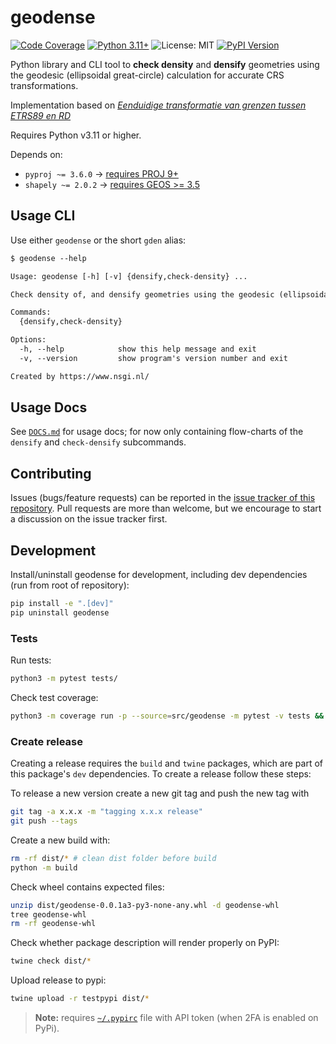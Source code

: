 # geodense

[![Code
Coverage](https://img.shields.io/endpoint?url=https%3A%2F%2Fgeodetischeinfrastructuur.github.io%2Fgeodense%2Fbadge.json&style=flat-square&logo=pytest&logoColor=white)](https://geodetischeinfrastructuur.github.io/geodense/)
[![Python
3.11+](https://img.shields.io/badge/python-3.11+-teal.svg?style=flat-square)](https://www.python.org/downloads/release/python-3116/)
![License:
MIT](https://img.shields.io/badge/license-MIT-blue.svg?style=flat-square)
[![PyPI
Version](https://img.shields.io/pypi/v/geodense.svg?style=flat-square)](https://pypi.python.org/pypi/geodense)

Python library and CLI tool to **check density** and **densify** geometries
using the geodesic (ellipsoidal great-circle) calculation for accurate CRS
transformations.

Implementation based on [*Eenduidige transformatie van grenzen tussen ETRS89 en
RD*](https://gnss-data.kadaster.nl/misc/docs/langelijnenadvies.pdf)

Requires Python v3.11 or higher.

Depends on:

- `pyproj ~= 3.6.0` -> [requires PROJ
  9+](https://pyproj4.github.io/pyproj/stable/installation.html#installing-from-source)
- `shapely ~= 2.0.2` -> [requires GEOS >=
  3.5](https://shapely.readthedocs.io/en/stable/index.html#requirements)

## Usage CLI

Use either `geodense` or the short `gden` alias:

```txt
$ geodense --help

Usage: geodense [-h] [-v] {densify,check-density} ...

Check density of, and densify geometries using the geodesic (ellipsoidal great-circle) calculation for accurate CRS transformations

Commands:
  {densify,check-density}

Options:
  -h, --help            show this help message and exit
  -v, --version         show program's version number and exit

Created by https://www.nsgi.nl/
```

## Usage Docs

See
[`DOCS.md`](https://github.com/GeodetischeInfrastructuur/geodense/blob/main/DOCS.md)
for usage docs; for now only containing flow-charts of the `densify` and
`check-densify` subcommands.

## Contributing

Issues (bugs/feature requests) can be reported in the [issue tracker of this
repository](https://github.com/GeodetischeInfrastructuur/geodense/issues). Pull
requests are more than welcome, but we encourage to start a discussion on the
issue tracker first.

## Development

Install/uninstall geodense for development, including dev dependencies (run from
root of repository):

```sh
pip install -e ".[dev]"
pip uninstall geodense
```

### Tests

Run tests:

```sh
python3 -m pytest tests/
```

Check test coverage:

```sh
python3 -m coverage run -p --source=src/geodense -m pytest -v tests && python3 -m coverage report --data-file $(ls -t  .coverage.* | head -1)
```

### Create release

Creating a release requires the `build` and `twine` packages, which are part of
this package's `dev` dependencies. To create a release follow these steps:

To release a new version create a new git tag and push the new tag with

```sh
git tag -a x.x.x -m "tagging x.x.x release"
git push --tags
```

Create a new build with:

```sh
rm -rf dist/* # clean dist folder before build
python -m build
```

Check wheel contains expected files:

```sh
unzip dist/geodense-0.0.1a3-py3-none-any.whl -d geodense-whl
tree geodense-whl
rm -rf geodense-whl
```

Check whether package description will render properly on PyPI:

```sh
twine check dist/*
```

Upload release to pypi:

```sh
twine upload -r testpypi dist/*
```

> **Note:** requires
> [`~/.pypirc`](https://packaging.python.org/en/latest/specifications/pypirc/)
> file with API token (when 2FA is enabled on PyPi).
